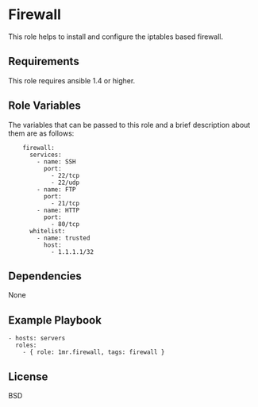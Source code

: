 Firewall
========

This role helps to install and configure the iptables based firewall.

Requirements
------------

This role requires ansible 1.4 or higher.

Role Variables
--------------

The variables that can be passed to this role and a brief description about them are as follows:
```
    firewall:
      services:
        - name: SSH
          port:
            - 22/tcp
            - 22/udp
        - name: FTP
          port:
            - 21/tcp
        - name: HTTP
          port:
            - 80/tcp
      whitelist:
        - name: trusted
          host:
            - 1.1.1.1/32
```
  
Dependencies
------------

None

Example Playbook
----------------

    - hosts: servers
      roles:
        - { role: 1mr.firewall, tags: firewall }

License
-------

BSD
